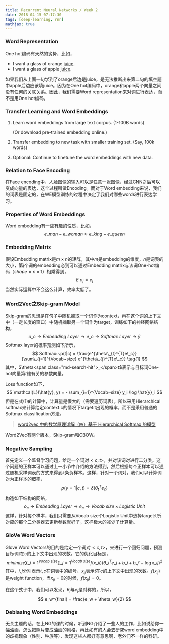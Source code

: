 ```yaml
---
title: Recurrent Neural Networks / Week 2
date: 2018-04-15 07:17:30
tags: [deep-learning, rnn]
mathjax: true
---
```


### Word Representation

One hot编码有天然的劣势，比如，

* I want a glass of orange <u>juice</u>.
* I want a glass of apple <u>juice</u>.

如果我们从上面一句学到了orange后边是juice，是无法推断出来第二句的填空题中apple后边应该填juice。因为在One hot编码中，orange和apple两个向量之间没有任何的关联关系。因此，我们需要Word representation来对词进行表达，而不是用One hot编码。

<!-- more -->

### Transfer Learning and Word Embeddings

1. Learn word embeddings from large text corpus. (1-100B words)

   (Or download pre-trained embedding online.)

2. Transfer embedding to new task with smaller training set. (Say, 100k words)

3. Optional: Continue to finetune the word embeddings with new data.

### Relation to Face Encoding

在Face encoding中，人脸图像的输入可以是任意一张图像，经过CNN之后可以变成向量的表达，这个过程叫做Encoding。而对于Word embedding来说，我们的词表是固定的，在WE模型训练的过程中决定了我们对哪些words进行表达学习。

### Properties of Word Embeddings

Word embedding有一些有趣的性质，比如，
$$
e \_ { man } - e \_ { woman } \approx e \_ { king } - e \_ { queen }
$$

### Embedding Matrix

假设Embedding matrix是$m\times n$的矩阵，其中$m$是embedding的维度，$n$是词表的大小，第$j$个词的embedding必到可以通过Embedding matrix与该词One-hot编码（$shape=n\times1$）相乘得到，
$$
E~o_j = e_j
$$
当然实际运算中不会这么计算，效率太低了。

### Word2Vec之Skip-gram Model

Skip-gram的思想是在句子中随机摘取一个词作为context，再在这个词的上下文中（一定长度的窗口）中随机摘取另一个词作为target，训练如下的神经网络结构，
$$
o\_c \rightarrow Embedding~Layer \rightarrow e\_c \rightarrow Softmax~Layer \rightarrow \hat{y}
$$
Softmax layer的概率预测如下所示，
$$
Softmax:~p(t|c) = \frac{e^{\theta\_{t}^{T}e\_c}}{\sum\_{j=1}^{Vocab~size} e^{\theta\_{j}^{T}e\_c}}
\tag{1}
$$
其中，$\theta<span class="md-search-hit">_</span>t$表示与目标词One-hot向量第$t$维有关的参数向量。

Loss function如下，
$$
\mathcal{L}(\hat{y}, y) = - \sum_{i=1}^{Vocab~size} y_i \log \hat{y}_i
$$
但是在式(1)的计算中，计算量是很大的（需要遍历词表），所以采用Hierarchical softmax来计算给定context:c的情况下target:t出现的概率，而不是采用普通的Softmax classification方法。

> [word2vec 中的数学原理详解（四）基于 Hierarchical Softmax 的模型](https://blog.csdn.net/itplus/article/details/37969979)

Word2Vec有两个版本，Skip-gram和CBOW。

 ### Negative Sampling

首先定义一个监督学习问题，给定一个词对$< c, t >$，并对该词对进行二分类。这个问题的正样本可以通过上一小节中介绍的方法得到，然后根据每个正样本可以通过随机采样词表的方式来得到$k$条负样本。这样，针对一个词对，我们可以计算词对为正样本的概率，
$$
p(y=1 | c,t) = \delta(\theta_t^{T} e_c)
$$
构造如下结构的网络，
$$
o_c \rightarrow Embedding~Layer \rightarrow e_c \rightarrow Vocab~size \times Logistic~Unit
$$
这样，针对每个样本，我们只需要从Vocab size个Logistic Unit中选择target:t所对应的那个二分类器去更新参数就好了，这样极大的减少了计算量。

### GloVe Word Vectors

Glove Word Vectors的目的是给定一个词对$< c, t >$，来进行一个回归问题，预测目标词t在c的上下文中出现的次数。它的优化目标是，
$$
minimize \sum\_{i=1}^{Vocab~size} \sum\_{j=1}^{Vocab~size} f(x\_{ii}) (\theta\_i^T e\_j + b\_i + b\_j' - \log x\_{ij})^2
$$
其中，$i, j$分别表示$t, c$在词表中的编号，$x_{ij}$表示$t$在$c$的上下文中出现的次数。$f(x_{ij})$是weight function，当$x_{ij}=0$的时候，$f(x_{ij})=0$。

在这个式子中，我们可以发现，$\theta_i$与$e_j$是对称的，所以，
$$
e_w^{final} = \frac{e_w + \theta_w}{2}
$$

### Debiasing Word Embeddings

无关主题的话，在上NG的课的时候，听到NG介绍了一些人的工作，比如说给你一幅油画，怎么把照片变成油画的风格，再比如有的人会去研究word embedding中的歧视现象（性别、种族等），发现这些人都好有意思啊，老外们不一样的科研。

